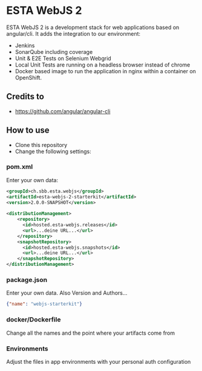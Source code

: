 # ESTA WebJS 2
ESTA WebJS 2 is a development stack for web applications based on angular/cli. It adds the integration to our environment:

* Jenkins
* SonarQube including coverage
* Unit & E2E Tests on Selenium Webgrid
* Local Unit Tests are running on a headless browser instead of chrome
* Docker based image to run the application in nginx within a container on OpenShift.

## Credits to
* https://github.com/angular/angular-cli

## How to use
* Clone this repository
* Change the following settings:

### pom.xml
Enter your own data:
```xml
<groupId>ch.sbb.esta.webjs</groupId>
<artifactId>esta-webjs-2-starterkit</artifactId>
<version>2.0.0-SNAPSHOT</version>
 
<distributionManagement>
    <repository>
      <id>hosted.esta-webjs.releases</id>
      <url>...deine URL...</url>
    </repository>
    <snapshotRepository>
      <id>hosted.esta-webjs.snapshots</id>
      <url>...deine URL...</url>
    </snapshotRepository>
</distributionManagement>
```

### package.json
Enter your own data. Also Version and Authors...   
```json
{"name": "webjs-starterkit"}
```

### docker/Dockerfile
Change all the names and the point where your artifacts come from

### Environments
Adjust the files in app environments with your personal auth configuration
